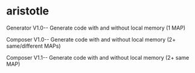 aristotle
=========
Generator V1.0-- Generate code with and without local memory (1 MAP)

Composer V1.0-- Generate code with and without local memory (2+ same/different MAPs)

Composer V1.1-- Generate code with and without local memory (2+ same MAP)

